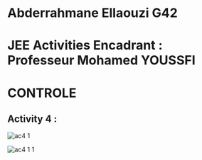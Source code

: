 # Abderrahmane Ellaouzi G42
#  JEE Activities Encadrant : Professeur Mohamed YOUSSFI 

  #  CONTROLE
  
## Activity 4 :


![ac4 1](https://github.com/Abderrahmane55/ellaouzi_abderrahmane_JEE/assets/107000262/c0bfbd8a-c09c-485c-9373-563da18d3462)

![ac4 1 1](https://github.com/Abderrahmane55/ellaouzi_abderrahmane_JEE/assets/107000262/ce5b8e50-20b2-4b51-9e21-dcd6e5d9a402)
